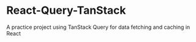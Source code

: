 # React-Query-TanStack
A practice project using TanStack Query for data fetching and caching in React
